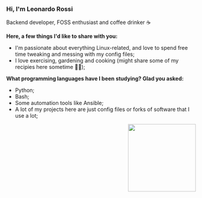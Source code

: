 ### Hi, I'm Leonardo Rossi

Backend developer, FOSS enthusiast and coffee drinker :coffee:


**Here, a few things I'd like to share with you:**
* I'm passionate about everything Linux-related, and love to spend free time tweaking and messing with my config files;
* I love exercising, gardening and cooking (might share some of my recipies here sometime 👨‍🍳);

**What programming languages have I been studying? Glad you asked:**
* Python;
* Bash;
* Some automation tools like Ansible;
* A lot of my projects here are just config files or forks of software that I use a lot;

<div align="center">
  <img style="float: right !important;" height="180em" src="https://github-readme-stats-sigma-five.vercel.app/api/top-langs/?username=lrossi-dev&layout=compact&langs_count=6&theme=onedark"/>
</div>


